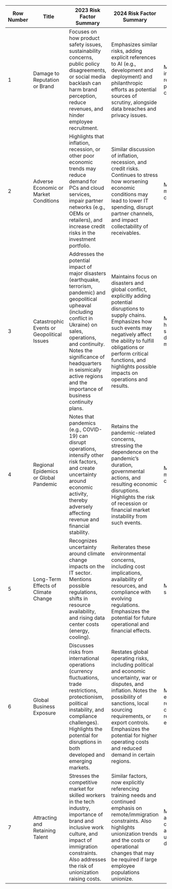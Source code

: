 | Row Number | Title                                      | 2023 Risk Factor Summary                                                                                                                                                                                                                                                                            | 2024 Risk Factor Summary                                                                                                                                                                                                                                                                                | Change                                                                      |
|------------|--------------------------------------------|--------------------------------------------------------------------------------------------------------------------------------------------------------------------------------------------------------------------------------------------------------------------------------------------------------|----------------------------------------------------------------------------------------------------------------------------------------------------------------------------------------------------------------------------------------------------------------------------------------------------------|-----------------------------------------------------------------------------|
| 1          | Damage to Reputation or Brand              | Focuses on how product safety issues, sustainability concerns, public policy disagreements, or social media backlash can harm brand perception, reduce revenues, and hinder employee recruitment.                                                                                                       | Emphasizes similar risks, adding explicit references to AI (e.g., development and deployment) and philanthropic efforts as potential sources of scrutiny, alongside data breaches and privacy issues.                                                                                                     | Modified to include AI references and philanthropic considerations.          |
| 2          | Adverse Economic or Market Conditions      | Highlights that inflation, recession, or other poor economic trends may reduce demand for PCs and cloud services, impair partner networks (e.g., OEMs or retailers), and increase credit risks in the investment portfolio.                                                                             | Similar discussion of inflation, recession, and credit risks. Continues to stress how worsening economic conditions may lead to lower IT spending, disrupt partner channels, and impact collectability of receivables.                                                                                     | Modified with minor wording changes.                                         |
| 3          | Catastrophic Events or Geopolitical Issues | Addresses the potential impact of major disasters (earthquake, terrorism, pandemic) and geopolitical upheaval (including conflict in Ukraine) on sales, operations, and continuity. Notes the significance of headquarters in seismically active regions and the importance of business continuity plans. | Maintains focus on disasters and global conflict, explicitly adding potential disruptions to supply chains. Emphasizes how such events may negatively affect the ability to fulfill obligations or perform critical functions, and highlights possible impacts on operations and results.                      | Modified to highlight supply chain disruptions more explicitly.              |
| 4          | Regional Epidemics or Global Pandemic      | Notes that pandemics (e.g., COVID-19) can disrupt operations, intensify other risk factors, and create uncertainty around economic activity, thereby adversely affecting revenue and financial stability.                                                                                                 | Retains the pandemic-related concerns, stressing the dependence on the pandemic’s duration, governmental actions, and resulting economic disruptions. Highlights the risk of recession or financial market instability from such events.                                                                 | Modified with minor clarifications.                                          |
| 5          | Long-Term Effects of Climate Change        | Recognizes uncertainty around climate change impacts on the IT sector. Mentions possible regulations, shifts in resource availability, and rising data center costs (energy, cooling).                                                                                                                | Reiterates these environmental concerns, including cost implications, availability of resources, and compliance with evolving regulations. Emphasizes the potential for future operational and financial effects.                                                                                       | Modified with slight updates.                                                 |
| 6          | Global Business Exposure                   | Discusses risks from international operations (currency fluctuations, trade restrictions, protectionism, political instability, and compliance challenges). Highlights the potential for disruptions in both developed and emerging markets.                                                            | Restates global operating risks, including political and economic uncertainty, war or disputes, and inflation. Notes the possibility of sanctions, local sourcing requirements, or export controls. Emphasizes the potential for higher operating costs and reduced demand in certain regions.               | Modified with expanded references to changing regulatory environments.       |
| 7          | Attracting and Retaining Talent            | Stresses the competitive market for skilled workers in the tech industry, importance of brand and inclusive work culture, and impact of immigration constraints. Also addresses the risk of unionization raising costs.                                                                                | Similar factors, now explicitly referencing training needs and continued emphasis on remote/immigration constraints. Also highlights unionization trends and the costs or operational changes that may be required if large employee populations unionize.                                                  | Modified, adding training considerations and unionization developments.       |